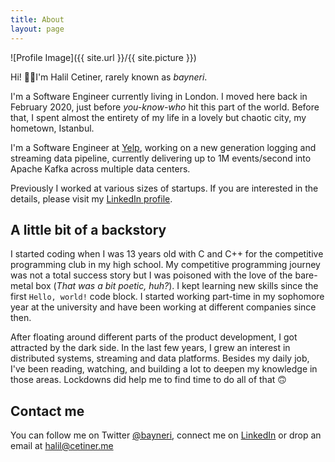 ```yaml
---
title: About
layout: page
---
```

![Profile Image]({{ site.url }}/{{ site.picture }})

Hi! 🙋‍♂️I'm Halil Cetiner, rarely known as _bayneri_.

I'm a Software Engineer currently living in London. I moved here back in February 2020, just before _you-know-who_ hit this part of the world. Before that, I spent almost the entirety of my life in a lovely but chaotic city, my hometown, Istanbul.

I'm a Software Engineer at [Yelp](https://www.yelp.com/about), working on a new generation logging and streaming data pipeline, currently delivering up to 1M events/second into Apache Kafka across multiple data centers.

Previously I worked at various sizes of startups. If you are interested in the details, please visit my [LinkedIn profile](https://www.linkedin.com/in/cetinerhalil).

## A little bit of a backstory

I started coding when I was 13 years old with C and C++ for the competitive programming club in my high school. My competitive programming journey was not a total success story but I was poisoned with the love of the bare-metal box (_That was a bit poetic, huh?_). I kept learning new skills since the first `Hello, world!` code block. 
I started working part-time in my sophomore year at the university and have been working at different companies since then.

After floating around different parts of the product development, I got attracted by the dark side. In the last few years, I grew an interest in distributed systems, streaming and data platforms. Besides my daily job, I've been reading, watching, and building a lot to deepen my knowledge in those areas. Lockdowns did help me to find time to do all of that 🙃

## Contact me
You can follow me on Twitter [@bayneri](https://www.twitter.com/bayneri), connect me on [LinkedIn](https://www.linkedin.com/in/cetinerhalil) or drop an email at [halil@cetiner.me](mailto:halil@cetiner.me)
